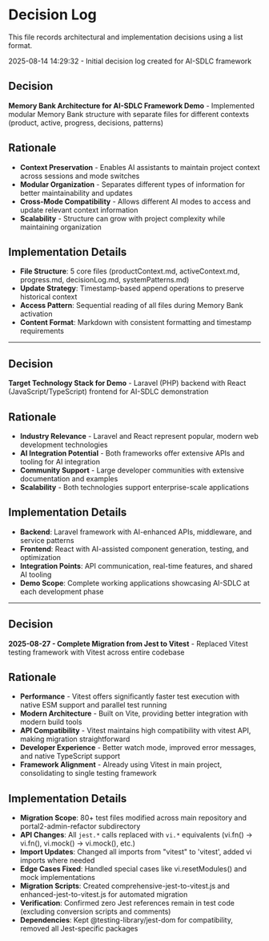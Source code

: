 # Decision Log

This file records architectural and implementation decisions using a list format.

2025-08-14 14:29:32 - Initial decision log created for AI-SDLC framework

## Decision

**Memory Bank Architecture for AI-SDLC Framework Demo** - Implemented modular Memory Bank structure with separate files for different contexts (product, active, progress, decisions, patterns)

## Rationale

- **Context Preservation** - Enables AI assistants to maintain project context across sessions and mode switches
- **Modular Organization** - Separates different types of information for better maintainability and updates
- **Cross-Mode Compatibility** - Allows different AI modes to access and update relevant context information
- **Scalability** - Structure can grow with project complexity while maintaining organization

## Implementation Details

- **File Structure**: 5 core files (productContext.md, activeContext.md, progress.md, decisionLog.md, systemPatterns.md)
- **Update Strategy**: Timestamp-based append operations to preserve historical context
- **Access Pattern**: Sequential reading of all files during Memory Bank activation
- **Content Format**: Markdown with consistent formatting and timestamp requirements

---

## Decision

**Target Technology Stack for Demo** - Laravel (PHP) backend with React (JavaScript/TypeScript) frontend for AI-SDLC demonstration

## Rationale

- **Industry Relevance** - Laravel and React represent popular, modern web development technologies
- **AI Integration Potential** - Both frameworks offer extensive APIs and tooling for AI integration
- **Community Support** - Large developer communities with extensive documentation and examples
- **Scalability** - Both technologies support enterprise-scale applications

## Implementation Details

- **Backend**: Laravel framework with AI-enhanced APIs, middleware, and service patterns
- **Frontend**: React with AI-assisted component generation, testing, and optimization
- **Integration Points**: API communication, real-time features, and shared AI tooling
- **Demo Scope**: Complete working applications showcasing AI-SDLC at each development phase

---

## Decision

**2025-08-27 - Complete Migration from Jest to Vitest** - Replaced Vitest testing framework with Vitest across entire codebase

## Rationale

- **Performance** - Vitest offers significantly faster test execution with native ESM support and parallel test running
- **Modern Architecture** - Built on Vite, providing better integration with modern build tools
- **API Compatibility** - Vitest maintains high compatibility with vitest API, making migration straightforward
- **Developer Experience** - Better watch mode, improved error messages, and native TypeScript support
- **Framework Alignment** - Already using Vitest in main project, consolidating to single testing framework

## Implementation Details

- **Migration Scope**: 80+ test files modified across main repository and portal2-admin-refactor subdirectory
- **API Changes**: All `jest.*` calls replaced with `vi.*` equivalents (vi.fn() → vi.fn(), vi.mock() → vi.mock(), etc.)
- **Import Updates**: Changed all imports from "vitest" to 'vitest', added vi imports where needed
- **Edge Cases Fixed**: Handled special cases like vi.resetModules() and mock implementations
- **Migration Scripts**: Created comprehensive-jest-to-vitest.js and enhanced-jest-to-vitest.js for automated migration
- **Verification**: Confirmed zero Jest references remain in test code (excluding conversion scripts and comments)
- **Dependencies**: Kept @testing-library/jest-dom for compatibility, removed all Jest-specific packages
